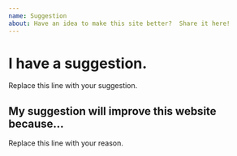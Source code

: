 ```yaml
---
name: Suggestion
about: Have an idea to make this site better?  Share it here!
---
```


# I have a suggestion.
Replace this line with your suggestion.
## My suggestion will improve this website because...
Replace this line with your reason.

